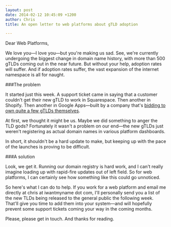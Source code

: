 ```yaml
---
layout: post
date: 2014-02-12 10:45:09 +1200
author: Chris
title: An open letter to web platforms about gTLD adoption

---
```


<!-- excerpt -->

Dear Web Platforms, 

We love you—I love you—but you're making us sad. See, we're currently undergoing the biggest change in domain name history, with more than 500 gTLDs coming out in the near future. But without your help, adoption rates will suffer. And if adoption rates suffer, the vast expansion of the internet namespace is all for naught.

<!-- /excerpt -->

###The problem

It started just this week. A support ticket came in saying that a customer couldn't get their new gTLD to work in Squarespace. Then another in Shopify. Then another in Google Apps—built by a company that's [bidding to own quite a few gTLDs themselves](http://www.seroundtable.com/google-gtlds-15301.html).

At first, we thought it might be us. Maybe we did something to anger the TLD gods? Fortunately it wasn't a problem on our end—the new gTLDs just weren't registering as actual domain names in various platform dashboards.

In short, it shouldn't be a hard update to make, but keeping up with the pace of the launches is proving to be difficult.

###A solution

Look, we get it. Running our domain registry is hard work, and I can't really imagine loading up with rapid-fire updates out of left field. So for web platforms, I can certainly see how something like this could go unnoticed.

So here's what I can do to help. If you work for a web platform and email me directly at chris at iwantmyname dot com, I'll personally send you a list of the new TLDs being released to the general public the following week. That'll give you time to add them into your system—and will hopefully prevent some support tickets coming your way in the coming months. 

Please, please get in touch. And thanks for reading.



